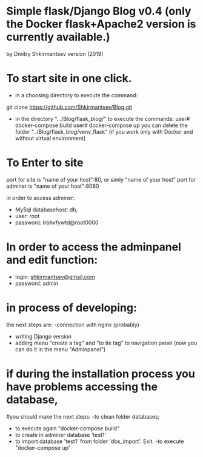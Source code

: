 # Simple flask/Django Blog v0.4 (only the Docker flask+Apache2 version is currently available.)
by Dmitry Shkirmantsev version (2019)

# To start site in one click.
- in a choosing directory to execute the command:

git clone https://github.com/Shkirmantsev/Blog.git

- in the directory ".../Blog/flask_blog/" to execute the commands:
   user# docker-compose build
   user# docker-compose up
   you can delete the folder "../Blog/flask_blog/venv_flask" (if you work only with Docker and without virtual environment)

# To Enter to site
 port for site is "name of your host":80,   or simly "name of your host"
 port for adminer is "name of your host":8080

 in order to access adminer:
  - MySql databasehost: db,
  - user: root
  - password: Irbhvfywtd@root0000 

# In order to access the adminpanel and edit function:
 - login: shkirmantsev@gmail.com
 - password: admin

# in process of developing:
the next steps are:
-connection with nginx (probably) 
- writing Django version
- adding menu "create a tag" and "to tie tag" to navigation panel (now you can do it in the menu "Adminpanel")


# if during the installation process you have problems accessing the database,
#you should make the next steps:
-to clean folder databases;
- to execute again "docker-compose build"
- to create in adminer database 'test1'
- to import database 'test1' from folder 'dbs_import'. Exit.
-to execute  "docker-compose up"



